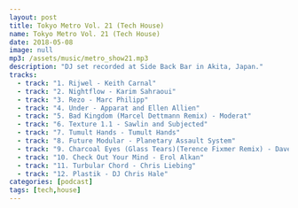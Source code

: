 ```yaml
---
layout: post
title: Tokyo Metro Vol. 21 (Tech House)
name: Tokyo Metro Vol. 21 (Tech House)
date: 2018-05-08
image: null
mp3: /assets/music/metro_show21.mp3
description: "DJ set recorded at Side Back Bar in Akita, Japan."
tracks: 
  - track: "1. Rijwel - Keith Carnal"
  - track: "2. Nightflow - Karim Sahraoui"
  - track: "3. Rezo - Marc Philipp"
  - track: "4. Under - Apparat and Ellen Allien"
  - track: "5. Bad Kingdom (Marcel Dettmann Remix) - Moderat"
  - track: "6. Texture 1.1 - Sawlin and Subjected"
  - track: "7. Tumult Hands - Tumult Hands"
  - track: "8. Future Modular - Planetary Assault System"
  - track: "9. Charcoal Eyes (Glass Tears)(Terence Fixmer Remix) - Dave Clark, Mark Lanegan"
  - track: "10. Check Out Your Mind - Erol Alkan"
  - track: "11. Turbular Chord - Chris Liebing"
  - track: "12. Plastik - DJ Chris Hale"
categories: [podcast]
tags: [tech,house]
---
```

